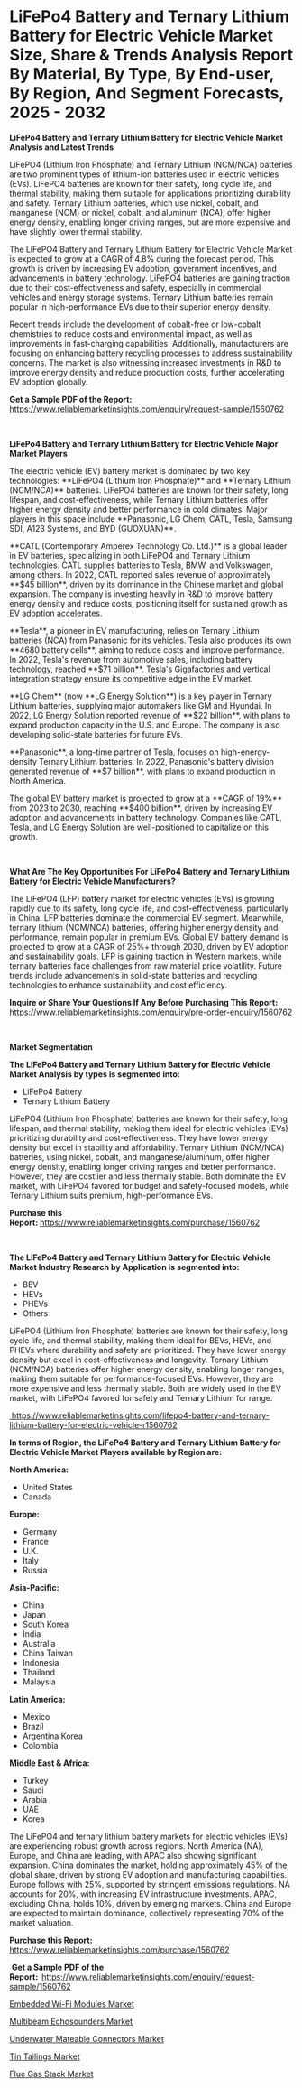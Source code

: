 <p><h1>LiFePo4 Battery and Ternary Lithium Battery for Electric Vehicle Market Size, Share & Trends Analysis Report By Material, By Type, By End-user, By Region, And Segment Forecasts, 2025 - 2032</h1></p><p><strong>LiFePo4 Battery and Ternary Lithium Battery for Electric Vehicle Market Analysis and Latest Trends</strong></p>
<p><p>LiFePO4 (Lithium Iron Phosphate) and Ternary Lithium (NCM/NCA) batteries are two prominent types of lithium-ion batteries used in electric vehicles (EVs). LiFePO4 batteries are known for their safety, long cycle life, and thermal stability, making them suitable for applications prioritizing durability and safety. Ternary Lithium batteries, which use nickel, cobalt, and manganese (NCM) or nickel, cobalt, and aluminum (NCA), offer higher energy density, enabling longer driving ranges, but are more expensive and have slightly lower thermal stability.</p><p>The LiFePO4 Battery and Ternary Lithium Battery for Electric Vehicle Market is expected to grow at a CAGR of 4.8% during the forecast period. This growth is driven by increasing EV adoption, government incentives, and advancements in battery technology. LiFePO4 batteries are gaining traction due to their cost-effectiveness and safety, especially in commercial vehicles and energy storage systems. Ternary Lithium batteries remain popular in high-performance EVs due to their superior energy density.</p><p>Recent trends include the development of cobalt-free or low-cobalt chemistries to reduce costs and environmental impact, as well as improvements in fast-charging capabilities. Additionally, manufacturers are focusing on enhancing battery recycling processes to address sustainability concerns. The market is also witnessing increased investments in R&D to improve energy density and reduce production costs, further accelerating EV adoption globally.</p></p>
<p><strong>Get a Sample PDF of the Report:&nbsp;</strong> <a href="https://www.reliablemarketinsights.com/enquiry/request-sample/1560762?utm_campaign=2013&utm_medium=2&utm_source=Github&utm_content=ia&utm_term=23012025&utm_id=lifepo4-battery-and-ternary-lithium-battery-for-electric-vehicle">https://www.reliablemarketinsights.com/enquiry/request-sample/1560762</a></p>
<p>&nbsp;</p>
<p><strong>LiFePo4 Battery and Ternary Lithium Battery for Electric Vehicle Major Market Players</strong></p>
<p><p>The electric vehicle (EV) battery market is dominated by two key technologies: **LiFePO4 (Lithium Iron Phosphate)** and **Ternary Lithium (NCM/NCA)** batteries. LiFePO4 batteries are known for their safety, long lifespan, and cost-effectiveness, while Ternary Lithium batteries offer higher energy density and better performance in cold climates. Major players in this space include **Panasonic, LG Chem, CATL, Tesla, Samsung SDI, A123 Systems, and BYD (GUOXUAN)**.</p><p>**CATL (Contemporary Amperex Technology Co. Ltd.)** is a global leader in EV batteries, specializing in both LiFePO4 and Ternary Lithium technologies. CATL supplies batteries to Tesla, BMW, and Volkswagen, among others. In 2022, CATL reported sales revenue of approximately **$45 billion**, driven by its dominance in the Chinese market and global expansion. The company is investing heavily in R&D to improve battery energy density and reduce costs, positioning itself for sustained growth as EV adoption accelerates.</p><p>**Tesla**, a pioneer in EV manufacturing, relies on Ternary Lithium batteries (NCA) from Panasonic for its vehicles. Tesla also produces its own **4680 battery cells**, aiming to reduce costs and improve performance. In 2022, Tesla's revenue from automotive sales, including battery technology, reached **$71 billion**. Tesla's Gigafactories and vertical integration strategy ensure its competitive edge in the EV market.</p><p>**LG Chem** (now **LG Energy Solution**) is a key player in Ternary Lithium batteries, supplying major automakers like GM and Hyundai. In 2022, LG Energy Solution reported revenue of **$22 billion**, with plans to expand production capacity in the U.S. and Europe. The company is also developing solid-state batteries for future EVs.</p><p>**Panasonic**, a long-time partner of Tesla, focuses on high-energy-density Ternary Lithium batteries. In 2022, Panasonic's battery division generated revenue of **$7 billion**, with plans to expand production in North America.</p><p>The global EV battery market is projected to grow at a **CAGR of 19%** from 2023 to 2030, reaching **$400 billion**, driven by increasing EV adoption and advancements in battery technology. Companies like CATL, Tesla, and LG Energy Solution are well-positioned to capitalize on this growth.</p></p>
<p>&nbsp;</p>
<p><strong>What Are The Key Opportunities For LiFePo4 Battery and Ternary Lithium Battery for Electric Vehicle Manufacturers?</strong></p>
<p><p>The LiFePO4 (LFP) battery market for electric vehicles (EVs) is growing rapidly due to its safety, long cycle life, and cost-effectiveness, particularly in China. LFP batteries dominate the commercial EV segment. Meanwhile, ternary lithium (NCM/NCA) batteries, offering higher energy density and performance, remain popular in premium EVs. Global EV battery demand is projected to grow at a CAGR of 25%+ through 2030, driven by EV adoption and sustainability goals. LFP is gaining traction in Western markets, while ternary batteries face challenges from raw material price volatility. Future trends include advancements in solid-state batteries and recycling technologies to enhance sustainability and cost efficiency.</p></p>
<p><strong>Inquire or Share Your Questions If Any Before Purchasing This Report:</strong> <a href="https://www.reliablemarketinsights.com/enquiry/pre-order-enquiry/1560762?utm_campaign=2013&utm_medium=2&utm_source=Github&utm_content=ia&utm_term=23012025&utm_id=lifepo4-battery-and-ternary-lithium-battery-for-electric-vehicle">https://www.reliablemarketinsights.com/enquiry/pre-order-enquiry/1560762</a></p>
<p>&nbsp;</p>
<p><strong>Market Segmentation</strong></p>
<p><strong>The LiFePo4 Battery and Ternary Lithium Battery for Electric Vehicle Market Analysis by types is segmented into:</strong></p>
<p><ul><li>LiFePo4 Battery</li><li>Ternary Lithium Battery</li></ul></p>
<p><p>LiFePO4 (Lithium Iron Phosphate) batteries are known for their safety, long lifespan, and thermal stability, making them ideal for electric vehicles (EVs) prioritizing durability and cost-effectiveness. They have lower energy density but excel in stability and affordability. Ternary Lithium (NCM/NCA) batteries, using nickel, cobalt, and manganese/aluminum, offer higher energy density, enabling longer driving ranges and better performance. However, they are costlier and less thermally stable. Both dominate the EV market, with LiFePO4 favored for budget and safety-focused models, while Ternary Lithium suits premium, high-performance EVs.</p></p>
<p><strong>Purchase this Report:&nbsp;</strong><a href="https://www.reliablemarketinsights.com/purchase/1560762?utm_campaign=2013&utm_medium=2&utm_source=Github&utm_content=ia&utm_term=23012025&utm_id=lifepo4-battery-and-ternary-lithium-battery-for-electric-vehicle">https://www.reliablemarketinsights.com/purchase/1560762</a></p>
<p>&nbsp;</p>
<p><strong>The LiFePo4 Battery and Ternary Lithium Battery for Electric Vehicle Market Industry Research by Application is segmented into:</strong></p>
<p><ul><li>BEV</li><li>HEVs</li><li>PHEVs</li><li>Others</li></ul></p>
<p><p>LiFePO4 (Lithium Iron Phosphate) batteries are known for their safety, long cycle life, and thermal stability, making them ideal for BEVs, HEVs, and PHEVs where durability and safety are prioritized. They have lower energy density but excel in cost-effectiveness and longevity. Ternary Lithium (NCM/NCA) batteries offer higher energy density, enabling longer ranges, making them suitable for performance-focused EVs. However, they are more expensive and less thermally stable. Both are widely used in the EV market, with LiFePO4 favored for safety and Ternary Lithium for range.</p></p>
<p><a href="https://www.reliablemarketinsights.com/lifepo4-battery-and-ternary-lithium-battery-for-electric-vehicle-r1560762?utm_campaign=2013&utm_medium=2&utm_source=Github&utm_content=ia&utm_term=23012025&utm_id=lifepo4-battery-and-ternary-lithium-battery-for-electric-vehicle">&nbsp;https://www.reliablemarketinsights.com/lifepo4-battery-and-ternary-lithium-battery-for-electric-vehicle-r1560762</a></p>
<p><strong>In terms of Region, the LiFePo4 Battery and Ternary Lithium Battery for Electric Vehicle Market Players available by Region are:</strong></p>
<p>
    <p> <strong> North America: </strong>
        <ul>
            <li>United States</li>
            <li>Canada</li>
        </ul>
        </p> 
    <p> <strong> Europe: </strong>
        <ul>
            <li>Germany</li>
            <li>France</li>
            <li>U.K.</li>
            <li>Italy</li>
            <li>Russia</li>
        </ul>
        </p> 
    <p> <strong> Asia-Pacific: </strong>
        <ul>
            <li>China</li>
            <li>Japan</li>
            <li>South Korea</li>
            <li>India</li>
            <li>Australia</li>
            <li>China Taiwan</li>
            <li>Indonesia</li>
            <li>Thailand</li>
            <li>Malaysia</li>
        </ul>
        </p> 
    <p> <strong> Latin America: </strong>
        <ul>
            <li>Mexico</li>
            <li>Brazil</li>
            <li>Argentina Korea</li>
            <li>Colombia</li>
        </ul>
        </p> 
    <p> <strong> Middle East & Africa: </strong>
        <ul>
            <li>Turkey</li>
            <li>Saudi</li>
            <li>Arabia</li>
            <li>UAE</li>
            <li>Korea</li>
        </ul>
    </p>
    </p>
<p><p>The LiFePO4 and ternary lithium battery markets for electric vehicles (EVs) are experiencing robust growth across regions. North America (NA), Europe, and China are leading, with APAC also showing significant expansion. China dominates the market, holding approximately 45% of the global share, driven by strong EV adoption and manufacturing capabilities. Europe follows with 25%, supported by stringent emissions regulations. NA accounts for 20%, with increasing EV infrastructure investments. APAC, excluding China, holds 10%, driven by emerging markets. China and Europe are expected to maintain dominance, collectively representing 70% of the market valuation.</p></p>
<p><strong>Purchase this Report: </strong><a href="https://www.reliablemarketinsights.com/purchase/1560762?utm_campaign=2013&utm_medium=2&utm_source=Github&utm_content=ia&utm_term=23012025&utm_id=lifepo4-battery-and-ternary-lithium-battery-for-electric-vehicle">https://www.reliablemarketinsights.com/purchase/1560762</a></p>
<p>&nbsp;<strong>Get a Sample PDF of the Report:&nbsp;&nbsp;</strong><a href="https://www.reliablemarketinsights.com/enquiry/request-sample/1560762?utm_campaign=2013&utm_medium=2&utm_source=Github&utm_content=ia&utm_term=23012025&utm_id=lifepo4-battery-and-ternary-lithium-battery-for-electric-vehicle">https://www.reliablemarketinsights.com/enquiry/request-sample/1560762</a></p>
<p><strong></strong></p>
<p><p><a href="https://www.linkedin.com/pulse/global-embedded-wi-fi-modules-market-size-2025-2032-technology-vt2cc?utm_campaign=2013&utm_medium=2&utm_source=Github&utm_content=ia&utm_term=23012025&utm_id=lifepo4-battery-and-ternary-lithium-battery-for-electric-vehicle">Embedded Wi-Fi Modules Market</a></p><p><a href="https://www.linkedin.com/pulse/multibeam-echosounders-market-report-projected-117-from-2025-pvmce?utm_campaign=2013&utm_medium=2&utm_source=Github&utm_content=ia&utm_term=23012025&utm_id=lifepo4-battery-and-ternary-lithium-battery-for-electric-vehicle">Multibeam Echosounders Market</a></p><p><a href="https://www.linkedin.com/pulse/underwater-mateable-connectors-market-outlook-2025-2032-1jgwc?utm_campaign=2013&utm_medium=2&utm_source=Github&utm_content=ia&utm_term=23012025&utm_id=lifepo4-battery-and-ternary-lithium-battery-for-electric-vehicle">Underwater Mateable Connectors Market</a></p><p><a href="https://www.linkedin.com/pulse/tin-tailings-market-analysis-anticipated-41-cagr-growth-dynamics-hvmde?utm_campaign=2013&utm_medium=2&utm_source=Github&utm_content=ia&utm_term=23012025&utm_id=lifepo4-battery-and-ternary-lithium-battery-for-electric-vehicle">Tin Tailings Market</a></p><p><a href="https://www.linkedin.com/pulse/flue-gas-stack-market-penetration-strategies-untapped-vkrmf?utm_campaign=2013&utm_medium=2&utm_source=Github&utm_content=ia&utm_term=23012025&utm_id=lifepo4-battery-and-ternary-lithium-battery-for-electric-vehicle">Flue Gas Stack Market</a></p></p>